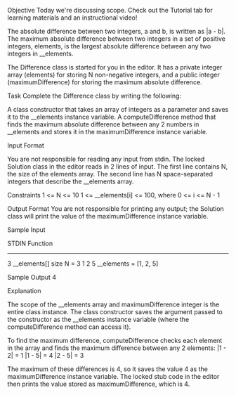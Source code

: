 Objective
Today we're discussing scope. Check out the Tutorial tab for learning materials and an instructional video!

The absolute difference between two integers, a and b, is written as |a - b|. The maximum absolute difference between two integers in a set of positive integers, elements, is the largest absolute difference between any two integers in __elements.

The Difference class is started for you in the editor. It has a private integer array (elements) for storing N non-negative integers, and a public integer (maximumDifference) for storing the maximum absolute difference.

Task
Complete the Difference class by writing the following:

A class constructor that takes an array of integers as a parameter and saves it to the __elements instance variable.
A computeDifference method that finds the maximum absolute difference between any 2 numbers in __elements and stores it in the maximumDifference instance variable.

Input Format

You are not responsible for reading any input from stdin. The locked Solution class in the editor reads in 2 lines of input. The first line contains N, the size of the elements array. The second line has N space-separated integers that describe the __elements array.

Constraints
1 <= N <= 10
1 <= __elements[i] <= 100, where 0 <= i <= N - 1

Output Format
You are not responsible for printing any output; the Solution class will print the value of the maximumDifference instance variable.

Sample Input

STDIN   Function
-----   --------
3       __elements[] size N = 3
1 2 5   __elements = [1, 2, 5]

Sample Output
4

Explanation

The scope of the __elements array and maximumDifference integer is the entire class instance. The class constructor saves the argument passed to the constructor as the __elements instance variable (where the computeDifference method can access it).

To find the maximum difference, computeDifference checks each element in the array and finds the maximum difference between any 2 elements: |1 - 2| = 1
|1 - 5| = 4
|2 - 5| = 3

The maximum of these differences is 4, so it saves the value 4 as the maximumDifference instance variable. The locked stub code in the editor then prints the value stored as maximumDifference, which is 4.